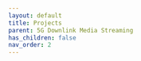 ```yaml
---
layout: default
title: Projects
parent: 5G Downlink Media Streaming
has_children: false
nav_order: 2
---
```

